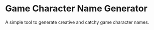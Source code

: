 # Game Character Name Generator

A simple tool to generate creative and catchy game character names.
